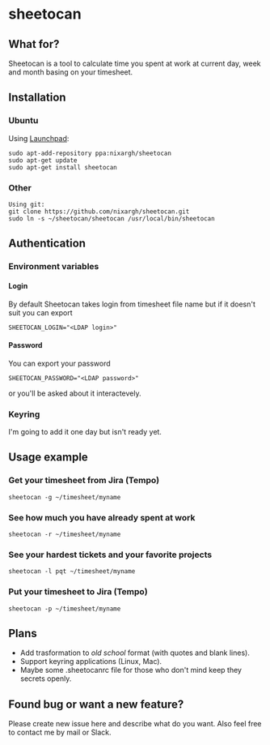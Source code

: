 # sheetocan
## What for?
Sheetocan is a tool to calculate time you spent at work at current day, week and month basing on your timesheet.

## Installation
### Ubuntu
Using [Launchpad](https://launchpad.net/~nixargh/+archive/ubuntu/sheetocan):
```
sudo apt-add-repository ppa:nixargh/sheetocan
sudo apt-get update
sudo apt-get install sheetocan
```

### Other
```
Using git:
git clone https://github.com/nixargh/sheetocan.git
sudo ln -s ~/sheetocan/sheetocan /usr/local/bin/sheetocan
```

## Authentication
### Environment variables
#### Login
By default Sheetocan takes login from timesheet file name but if it doesn't suit you can export
```
SHEETOCAN_LOGIN="<LDAP login>"
```

#### Password
You can export your password
```
SHEETOCAN_PASSWORD="<LDAP password>"
```
or you'll be asked about it interactevely.

### Keyring
I'm going to add it one day but isn't ready yet.

## Usage example
### Get your timesheet from Jira (Tempo)
```
sheetocan -g ~/timesheet/myname
```

### See how much you have already spent at work
```
sheetocan -r ~/timesheet/myname
```

### See your hardest tickets and your favorite projects
```
sheetocan -l pqt ~/timesheet/myname
```
 
### Put your timesheet to Jira (Tempo)
```
sheetocan -p ~/timesheet/myname
```

## Plans
* Add trasformation to *old school* format (with quotes and blank lines).
* Support keyring applications (Linux, Mac).
* Maybe some .sheetocanrc file for those who don't mind keep they secrets openly.

## Found bug or want a new feature?
Please create new issue here and describe what do you want.
Also feel free to contact me by mail or Slack.
